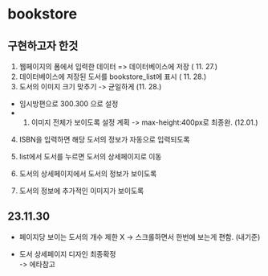 # bookstore

## 구현하고자 한것
1. 웹페이지의 폼에서 입력한 데이터 => 데이터베이스에 저장 ( 11. 27.)
2. 데이터베이스에 저장된 도서를 bookstore_list에 표시 ( 11. 28.)
3. 도서의 이미지 크기 맞추기 -> 균일하게 (11. 28.)
- 임시방편으로 300.300 으로 설정
- 1) 이미지 전체가 보이도록 설정 계획 -> max-height:400px로 최종완. (12.01.)
4. ISBN을 입력하면 해당 도서의 정보가 자동으로 입력되도록
5. list에서 도서를 누르면 도서의 상세페이지로 이동
    
6. 도서의 상세페이지에서 도서의 정보가 보이도록
7. 도서의 정보에 추가적인 이미지가 보이도록

## 23.11.30
- 페이지당 보이는 도서의 개수 제한 X
-> 스크롤하면서 한번에 보는게 편함. (내기준) 

- 도서 상세페이지 디자인 최종확정 <br>
-> 에타참고